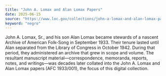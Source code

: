 ```yaml
---
title: "John A. Lomax and Alan Lomax Papers"
date: 2025-06-15
source: "https://www.loc.gov/collections/john-a-lomax-and-alan-lomax-papers/about-this-collection/"
keyword: "negro"
---
```


John A. Lomax, Sr., and his son Alan Lomax became stewards of a nascent Archive of American Folk-Song in September 1933. Their tenure lasted until Alan separated from the Library of Congress in October 1942. During that period, they administered an archive that grew in scope and volume. The resultant manuscript material—correspondence, memoranda, reports, notes, and writings—was decades later collated into the John A. Lomax and Alan Lomax papers (AFC 1933/001), the focus of this digital collection.


